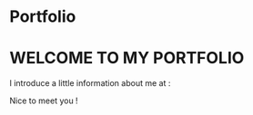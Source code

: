 # Portfolio

WELCOME TO MY PORTFOLIO
====================================================

I introduce a little information about me at : 

Nice to meet you !
